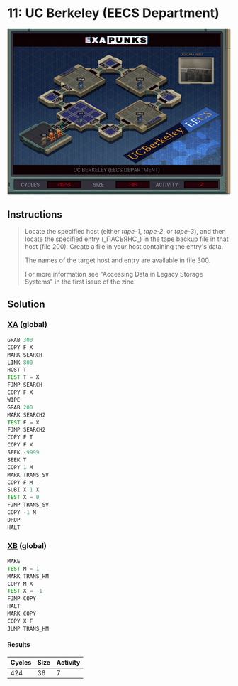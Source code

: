 # 11: UC Berkeley (EECS Department)

<div align="center"><img src="EXAPUNKS - UC Berkeley (424, 36, 7, 2023-07-31-12-13-45).gif" /></div>

## Instructions
> ﻿Locate the specified host (either *tape-1*, *tape-2*, or *tape-3*), and then locate the specified entry (‗ПАСЬЯНС‗) in the tape backup file in that host (file 200). Create a file in your host containing the entry's data.
> 
> The names of the target host and entry are available in file 300.
> 
> For more information see "Accessing Data in Legacy Storage Systems" in the first issue of the zine.

## Solution

### [XA](XA.exa) (global)
```asm
GRAB 300
COPY F X
MARK SEARCH
LINK 800
HOST T
TEST T = X
FJMP SEARCH
COPY F X
WIPE
GRAB 200
MARK SEARCH2
TEST F = X
FJMP SEARCH2
COPY F T
COPY F X
SEEK -9999
SEEK T
COPY 1 M
MARK TRANS_SV
COPY F M
SUBI X 1 X
TEST X = 0
FJMP TRANS_SV
COPY -1 M
DROP
HALT
```

### [XB](XB.exa) (global)
```asm
MAKE
TEST M = 1
MARK TRANS_HM
COPY M X
TEST X = -1
FJMP COPY
HALT
MARK COPY
COPY X F
JUMP TRANS_HM

```

#### Results
| Cycles | Size | Activity |
|--------|------|----------|
| 424    | 36   | 7        |
